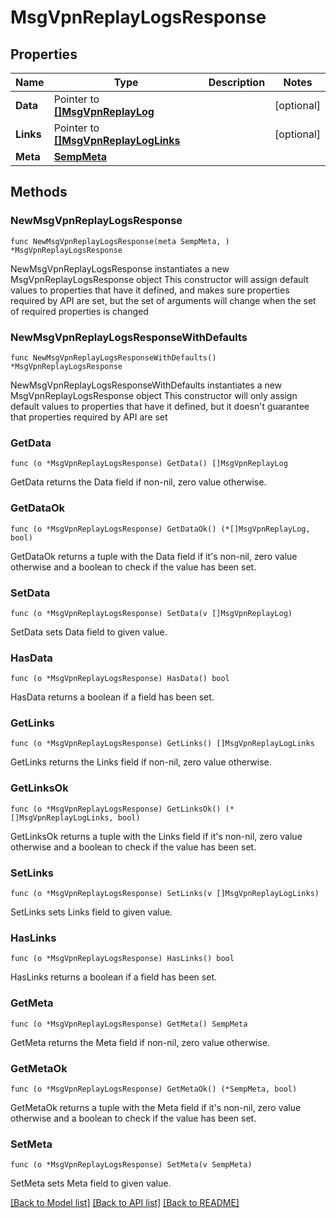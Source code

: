 # MsgVpnReplayLogsResponse

## Properties

Name | Type | Description | Notes
------------ | ------------- | ------------- | -------------
**Data** | Pointer to [**[]MsgVpnReplayLog**](MsgVpnReplayLog.md) |  | [optional] 
**Links** | Pointer to [**[]MsgVpnReplayLogLinks**](MsgVpnReplayLogLinks.md) |  | [optional] 
**Meta** | [**SempMeta**](SempMeta.md) |  | 

## Methods

### NewMsgVpnReplayLogsResponse

`func NewMsgVpnReplayLogsResponse(meta SempMeta, ) *MsgVpnReplayLogsResponse`

NewMsgVpnReplayLogsResponse instantiates a new MsgVpnReplayLogsResponse object
This constructor will assign default values to properties that have it defined,
and makes sure properties required by API are set, but the set of arguments
will change when the set of required properties is changed

### NewMsgVpnReplayLogsResponseWithDefaults

`func NewMsgVpnReplayLogsResponseWithDefaults() *MsgVpnReplayLogsResponse`

NewMsgVpnReplayLogsResponseWithDefaults instantiates a new MsgVpnReplayLogsResponse object
This constructor will only assign default values to properties that have it defined,
but it doesn't guarantee that properties required by API are set

### GetData

`func (o *MsgVpnReplayLogsResponse) GetData() []MsgVpnReplayLog`

GetData returns the Data field if non-nil, zero value otherwise.

### GetDataOk

`func (o *MsgVpnReplayLogsResponse) GetDataOk() (*[]MsgVpnReplayLog, bool)`

GetDataOk returns a tuple with the Data field if it's non-nil, zero value otherwise
and a boolean to check if the value has been set.

### SetData

`func (o *MsgVpnReplayLogsResponse) SetData(v []MsgVpnReplayLog)`

SetData sets Data field to given value.

### HasData

`func (o *MsgVpnReplayLogsResponse) HasData() bool`

HasData returns a boolean if a field has been set.

### GetLinks

`func (o *MsgVpnReplayLogsResponse) GetLinks() []MsgVpnReplayLogLinks`

GetLinks returns the Links field if non-nil, zero value otherwise.

### GetLinksOk

`func (o *MsgVpnReplayLogsResponse) GetLinksOk() (*[]MsgVpnReplayLogLinks, bool)`

GetLinksOk returns a tuple with the Links field if it's non-nil, zero value otherwise
and a boolean to check if the value has been set.

### SetLinks

`func (o *MsgVpnReplayLogsResponse) SetLinks(v []MsgVpnReplayLogLinks)`

SetLinks sets Links field to given value.

### HasLinks

`func (o *MsgVpnReplayLogsResponse) HasLinks() bool`

HasLinks returns a boolean if a field has been set.

### GetMeta

`func (o *MsgVpnReplayLogsResponse) GetMeta() SempMeta`

GetMeta returns the Meta field if non-nil, zero value otherwise.

### GetMetaOk

`func (o *MsgVpnReplayLogsResponse) GetMetaOk() (*SempMeta, bool)`

GetMetaOk returns a tuple with the Meta field if it's non-nil, zero value otherwise
and a boolean to check if the value has been set.

### SetMeta

`func (o *MsgVpnReplayLogsResponse) SetMeta(v SempMeta)`

SetMeta sets Meta field to given value.



[[Back to Model list]](../README.md#documentation-for-models) [[Back to API list]](../README.md#documentation-for-api-endpoints) [[Back to README]](../README.md)


